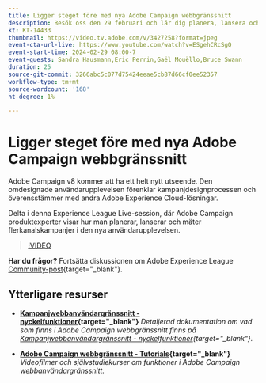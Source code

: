 ```yaml
---
title: Ligger steget före med nya Adobe Campaign webbgränssnitt
description: Besök oss den 29 februari och lär dig planera, lansera och mäta flerkanalsstrategier med nya Adobe Campaign webbgränssnitt.
kt: KT-14433
thumbnail: https://video.tv.adobe.com/v/3427258?format=jpeg
event-cta-url-live: https://www.youtube.com/watch?v=ESgehCRcSgQ
event-start-time: 2024-02-29 08:00-7
event-guests: Sandra Hausmann,Eric Perrin,Gaël Mouëllo,Bruce Swann
duration: 25
source-git-commit: 3266abc5c077d75424eeae5cb87d66cf0ee52357
workflow-type: tm+mt
source-wordcount: '168'
ht-degree: 1%

---
```


# Ligger steget före med nya Adobe Campaign webbgränssnitt

Adobe Campaign v8 kommer att ha ett helt nytt utseende. Den omdesignade användarupplevelsen förenklar kampanjdesignprocessen och överensstämmer med andra Adobe Experience Cloud-lösningar.

Delta i denna Experience League Live-session, där Adobe Campaign produktexperter visar hur man planerar, lanserar och mäter flerkanalskampanjer i den nya användarupplevelsen.

>[!VIDEO](https://video.tv.adobe.com/v/3427258/?quality=12&learn=on)

**Har du frågor?** Fortsätta diskussionen om Adobe Experience League [Community-post](https://experienceleaguecommunities.adobe.com/t5/adobe-campaign-classic/experience-league-live-post-session-discussion-leaping-ahead/m-p/656893#M2671){target="_blank"}.

## Ytterligare resurser

* **[Kampanjwebbanvändargränssnitt - nyckelfunktioner](https://experienceleague.adobe.com/docs/campaign-web/v8/whats-new.html){target="_blank"}**
  *Detaljerad dokumentation om vad som finns i Adobe Campaign webbgränssnitt finns på [Kampanjwebbanvändargränssnitt - nyckelfunktioner](https://experienceleague.adobe.com/docs/campaign-web/v8/whats-new.html){target="_blank"}.*

* **[Adobe Campaign webbgränssnitt - Tutorials](https://experienceleague.adobe.com/docs/campaign-web-learn/tutorials/overview.html?lang=en){target="_blank"}**
  *Videofilmer och självstudiekurser om funktioner i Adobe Campaign webbanvändargränssnitt.*


